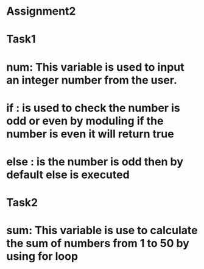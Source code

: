 # Assignment2
#
# Task1
# num: This variable is used to input an integer number from the user. 
# if : is used to check the number is odd or even by moduling if the number is even it will return true
# else : is the number is odd then by default else is executed
#
#
# Task2
# sum: This variable is use to calculate the sum of numbers from 1 to 50 by using for loop
